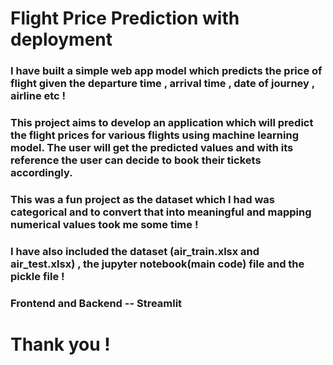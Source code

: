 # Flight Price Prediction with deployment

### I have built a simple web app model which predicts the price of flight given the departure time , arrival time , date of journey , airline etc !

### This project aims to develop an application which will predict the flight prices for various flights using machine learning model. The user will get the predicted values and with its reference the user can decide to book their tickets accordingly.
### This was a fun project as the dataset which I had was categorical and to convert that into meaningful and mapping numerical values took me some time !
### I have also included the dataset (air_train.xlsx and air_test.xlsx) , the jupyter notebook(main code) file and the pickle file !


### Frontend and Backend -- Streamlit

# Thank you !
